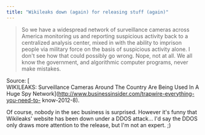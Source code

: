 ```yaml
---
title: "Wikileaks down (again) for releasing stuff (again)"
---
```


> So we have a widespread network of surveillance cameras across America
monitoring us and reporting suspicious activity back to a centralized analysis
center, mixed in with the ability to imprison people via military force on the
basis of suspicious activity alone. I don't see how that could possibly go
wrong. Nope, not at all. We all know the government, and algorithmic computer
programs, never make mistakes.

Source: [  
WIKILEAKS: Surveillance Cameras Around The Country Are Being Used In A Huge
Spy Network](http://www.businessinsider.com/trapwire-everything-you-need-to-
know-2012-8).

Of course, nobody in the sec business is surprised. However it's funny that
Wikileaks' website has been down under a DDOS attack... I'd say the DDOS only
draws more attention to the release, but I'm not an expert. ;)

